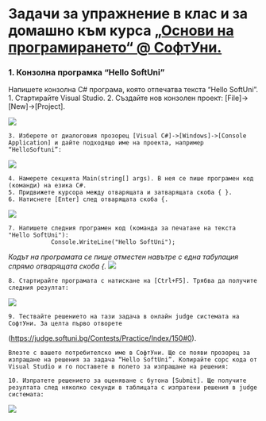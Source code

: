 ﻿# Задачи за упражнение в клас и за домашно към курса [„Основи на програмирането“ @ СофтУни.](https://softuni.bg/trainings/1722/programming-basics-with-csharp-september-2017)

  ###  1. Конзолна програмка “Hello SoftUni”
Напишете конзолна C# програма, която отпечатва текста “Hello SoftUni”.
    1. Стартирайте Visual Studio.
    2. Създайте нов конзолен проект: [File]->[New]->[Project].

![](file:///C:\Users\obedn\Pictures\PicGitHub\p1.png)

    3. Изберете от диалоговия прозорец [Visual C#]->[Windows]->[Console Application] и дайте подходящо име на проекта, например “HelloSoftuni”:
    
![](file:///C:\Users\obedn\Pictures\PicGitHub\p2.png)

    4. Намерете секцията Main(string[] args). В нея се пише програмен код (команди) на езика C#.
    5. Придвижете курсора между отварящата и затварящата скоба { }.
    6. Натиснете [Enter] след отварящата скоба {.
    
![](file:///C:\Users\obedn\Pictures\PicGitHub\p3.png)

    7. Напишете следния програмен код (команда за печатане на текста "Hello SoftUni"):
                Console.WriteLine("Hello SoftUni");

*Кодът на програмата се пише отместен навътре с една табулация спрямо отварящата скоба {.*
![](file:///C:\Users\obedn\Pictures\PicGitHub\p4.png)

    8. Стартирайте програмата с натискане на [Ctrl+F5]. Трябва да получите следния резултат:
![](file:///C:\Users\obedn\Pictures\PicGitHub\p5.png)

    9. Тествайте решението на тази задача в онлайн judge системата на СофтУни. За целта първо отворете
(https://judge.softuni.bg/Contests/Practice/Index/150#0).

    Влезте с вашето потребителско име в СофтУни. Ще се появи прозорец за изпращане на решения за задача “Hello SoftUni”. Копирайте сорс кода от Visual Studio и го поставете в полето за изпращане на решения:

    10. Изпратете решението за оценяване с бутона [Submit]. Ще получите резултата след няколко секунди в таблицата с изпратени решения в judge системата:
    
![](file:///C:\Users\obedn\Pictures\PicGitHub\6.png)
